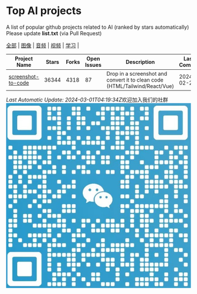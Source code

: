 # Top AI projects
A list of popular github projects related to AI (ranked by stars automatically)
Please update **list.txt** (via Pull Request)

<a href="./README.md">全部</a> |   <a href="./READMEpicture.md">图像</a> |   <a href="./READMEaudio.md">音频</a> | <a href="./READMEvideo.md">视频</a> | <a href="./READMElearn.md">学习</a> | 

| Project Name | Stars | Forks | Open Issues | Description | Last Commit |
| ------------ | ----- | ----- | ----------- | ----------- | ----------- |
| [screenshot-to-code](https://github.com/abi/screenshot-to-code) | 36344 | 4318 | 87 | Drop in a screenshot and convert it to clean code (HTML/Tailwind/React/Vue) | 2024-02-28 |

*Last Automatic Update: 2024-03-01T04:19:34Z*欢迎加入我们的社群 ![](https://raw.githubusercontent.com/mouuii/picture/master/weichat.jpg) 